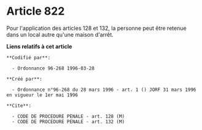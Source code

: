 # Article 822

Pour l'application des articles 128 et 132, la personne peut être retenue dans un local autre qu'une maison d'arrêt.

**Liens relatifs à cet article**

	**Codifié par**:

	  - Ordonnance 96-268 1996-03-28

	**Créé par**:

	  - Ordonnance n°96-268 du 28 mars 1996 - art. 1 () JORF 31 mars 1996 en vigueur le 1er mai 1996

	**Cite**:

	  - CODE DE PROCEDURE PENALE - art. 128 (M)
	  - CODE DE PROCEDURE PENALE - art. 132 (M)
